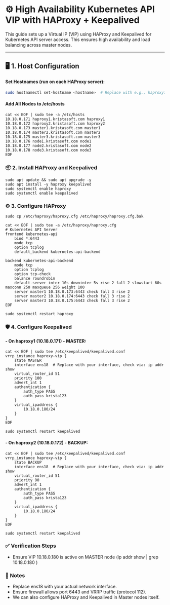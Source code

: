 # ⚙️ High Availability Kubernetes API VIP with HAProxy + Keepalived

This guide sets up a Virtual IP (VIP) using HAProxy and Keepalived for Kubernetes API server access. This ensures high availability and load balancing across master nodes.

---

## 🖥️ 1. Host Configuration

 #### Set Hostnames (run on each HAProxy server):
```bash
sudo hostnamectl set-hostname <hostname>  # Replace with e.g., haproxy1 or haproxy2
```

#### Add All Nodes to /etc/hosts
```
cat << EOF | sudo tee -a /etc/hosts
10.18.0.171 haproxy1.kristasoft.com haproxy1
10.18.0.172 haproxy2.kristasoft.com haproxy2
10.18.0.173 master1.kristasoft.com master1
10.18.0.174 master2.kristasoft.com master2
10.18.0.175 master3.kristasoft.com master3
10.18.0.176 node1.kristasoft.com node1
10.18.0.177 node2.kristasoft.com node2
10.18.0.178 node3.kristasoft.com node3
EOF
```

### 📦 2. Install HAProxy and Keepalived
```
sudo apt update && sudo apt upgrade -y
sudo apt install -y haproxy keepalived
sudo systemctl enable haproxy
sudo systemctl enable keepalived
```

### ⚙️ 3. Configure HAProxy
```
sudo cp /etc/haproxy/haproxy.cfg /etc/haproxy/haproxy.cfg.bak
```
```
cat << EOF | sudo tee -a /etc/haproxy/haproxy.cfg
# Kubernetes API Server
frontend kubernetes-api
    bind *:6443
    mode tcp
    option tcplog
    default_backend kubernetes-api-backend

backend kubernetes-api-backend
    mode tcp
    option tcplog
    option tcp-check
    balance roundrobin
    default-server inter 10s downinter 5s rise 2 fall 2 slowstart 60s maxconn 250 maxqueue 256 weight 100
    server master1 10.18.0.173:6443 check fall 3 rise 2
    server master2 10.18.0.174:6443 check fall 3 rise 2
    server master3 10.18.0.175:6443 check fall 3 rise 2
EOF
```
```
sudo systemctl restart haproxy
```

### 🛡️ 4. Configure Keepalived
#### - On haproxy1 (10.18.0.171) - MASTER:
```
cat << EOF | sudo tee /etc/keepalived/keepalived.conf
vrrp_instance haproxy-vip {
    state MASTER
    interface ens18  # Replace with your interface, check via: ip addr show
    virtual_router_id 51
    priority 100
    advert_int 1
    authentication {
        auth_type PASS
        auth_pass krista123
    }
    virtual_ipaddress {
        10.18.0.180/24
    }
}
EOF

```
```
sudo systemctl restart keepalived
```

#### - On haproxy2 (10.18.0.172) - BACKUP:
```
cat << EOF | sudo tee /etc/keepalived/keepalived.conf
vrrp_instance haproxy-vip {
    state BACKUP
    interface ens18  # Replace with your interface, check via: ip addr show
    virtual_router_id 51
    priority 90
    advert_int 1
    authentication {
        auth_type PASS
        auth_pass krista123
    }
    virtual_ipaddress {
        10.18.0.180/24
    }
}
EOF
```
```
sudo systemctl restart keepalived
```
### ✅ Verification Steps
- Ensure VIP 10.18.0.180 is active on MASTER node (ip addr show | grep 10.18.0.180 )

### 🔐 Notes
- Replace ens18 with your actual network interface.
- Ensure firewall allows port 6443 and VRRP traffic (protocol 112).
- We can also configure HAProxy and  Keepalived in Master nodes itself.



